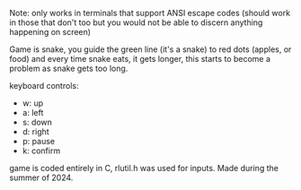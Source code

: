 Note: only works in terminals that support ANSI escape codes (should work in those that don't too but you would not be able to discern anything happening on screen)

Game is snake, you guide the green line (it's a snake) to red dots (apples, or food) and every time snake eats, it gets longer, this starts to become a problem as snake gets too long.

keyboard controls:
* w: up
* a: left
* s: down
* d: right
* p: pause
* k: confirm

game is coded entirely in C, rlutil.h was used for inputs.
Made during the summer of 2024.
